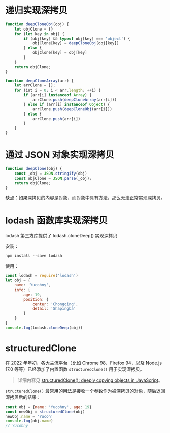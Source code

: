 # 递归实现深拷贝

```js
function deepCloneObj(obj) {
    let objClone = {}
    for (let key in obj) {
        if (obj[key] && typeof obj[key] === 'object') {
            objClone[key] = deepCloneObj(obj[key])
        } else {
            objClone[key] = obj[key]
        }
    }
    return objClone;
}

function deepCloneArray(arr) {
    let arrClone = [];
    for (int i = 0; i < arr.length; ++i) {
        if (arr[i] instanceof Array) {
            arrClone.push(deepCloneArray(arr[i]))
        } else if (arr[i] instanceof Object) {
            arrClone.push(deepCloneObj(arr[i]))
        } else {
            arrClone.push(arr[i])
        }
    }
}
```

# 通过 JSON 对象实现深拷贝

```js
function deepClone(obj) {
    const _obj = JSON.stringify(obj)
    const objClone = JSON.parse(_obj);
    return objClone;
}
```

缺点：如果深拷贝的内容是对象，而对象中具有方法，那么无法正常实现深拷贝。

# lodash 函数库实现深拷贝

lodash 第三方库提供了 lodash.cloneDeep() 实现深拷贝

安装：

```shell
npm install --save lodash
```

使用：

```js
const lodash = require('lodash')
let obj = {
    name: 'Yucohny',
    info: {
        age: 19,
        position: {
            center: 'Chongqing',
            detail: 'Shapingba'
        }
    }
}
console.log(lodash.cloneDeep(obj))
```

# structuredClone

在 2022 年年初，各大主流平台（比如 Chrome 98、Firefox 94，以及 Node.js 17.0 等等）已经添加了内置函数 `structuredClone()` 用于实现深拷贝。

> 详细内容见 [structuredClone(): deeply copying objects in JavaScript](https://2ality.com/2022/01/structured-clone.html)。

`structuredClone()` 最常用的用法是接收一个参数作为被深拷贝的对象，随后返回深拷贝后的结果：

```js
const obj = {name: 'Yucohny', age: 19}
const newObj = structuredClone(obj)
newObj.name = 'Yucoh'
console.log(obj.name)
// Yucohny
```